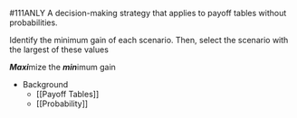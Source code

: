 #111ANLY 
A decision-making strategy that applies to payoff tables without probabilities.

Identify the minimum gain of each scenario. Then, select the scenario with the largest of these values

***Maxi***mize the ***min***imum gain

- Background
	- [[Payoff Tables]]
	- [[Probability]]